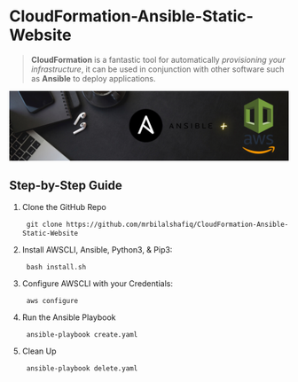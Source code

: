 # CloudFormation-Ansible-Static-Website
> **CloudFormation** is a fantastic tool for automatically _provisioning your infrastructure_, it can be used in conjunction with other software such as **Ansible** to deploy applications.

![AWSandANSIBLE](/images/ansible-cloudformation.png) 

## Step-by-Step Guide

1. Clone the GitHub Repo

        git clone https://github.com/mrbilalshafiq/CloudFormation-Ansible-Static-Website

2. Install AWSCLI, Ansible, Python3, & Pip3:

        bash install.sh

3. Configure AWSCLI with your Credentials:
    
        aws configure

4. Run the Ansible Playbook

        ansible-playbook create.yaml
        
5. Clean Up

        ansible-playbook delete.yaml

